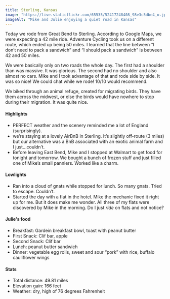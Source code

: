 ```yaml
---
title: Sterling, Kansas
image: "https://live.staticflickr.com/65535/52417248408_98e3c5dbe4_o.jpg"
imageAlt: "Mike and Julie enjoying a quiet road in Kansas"
---
```


Today we rode from Great Bend to Sterling. According to Google Maps, we were expecting a 42 mile ride. Adventure Cycling took us on a different route, which ended up being 50 miles. I learned that the line between “I don’t need to pack a sandwich” and “I should pack a sandwich” is between 42 and 50 miles. 

We were basically only on two roads the whole day. The first had a shoulder than was massive. It was glorious. The second had no shoulder and also almost no cars. Mike and I took advantage of that and rode side by side. It was so nice! We could chat while we rode! 10/10 would recommend. 

We biked through an animal refuge, created for migrating birds. They have them across the midwest, or else the birds would have nowhere to stop during their migration. It was quite nice. 

#### Highlights
- PERFECT weather and the scenery reminded me a lot of England (surprisingly). 
- we’re staying at a lovely AirBnB in Sterling. It’s slightly off-route (3 miles) but our alternative was a BnB associated with an exotic animal farm and I just…couldn’t.  
- Before leaving East Bend, Mike and I stopped at Walmart to get food for tonight and tomorrow. We bought a bunch of frozen stuff and just filled one of Mike’s small panniers. Worked like a charm.  

#### Lowlights
- Ran into a cloud of gnats while stopped for lunch. So many gnats. Tried to escape. Couldn’t. 
- Started the day with a flat in the hotel. Mike the mechanic fixed it right up for me. But it does make me wonder. All three of my flats were discovered by Mike in the morning. Do I just _ride_ on flats and not notice?

#### Julie's food
- Breakfast: Gardein breakfast bowl, toast with peanut butter
- First Snack: Clif bar, apple
- Second Snack: Clif bar
- Lunch: peanut butter sandwich
- Dinner: vegetable egg rolls, sweet and sour “pork” with rice, buffalo cauliflower wings 

#### Stats
- Total distance: 49.81 miles
- Elevation gain: 166 feet
- Weather: dry, high of 76 degrees Fahrenheit
